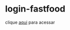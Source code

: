 # login-fastfood

clique <a href="https://mayconyamamotto.github.io/login-fastfood/">aqui</a> para acessar
